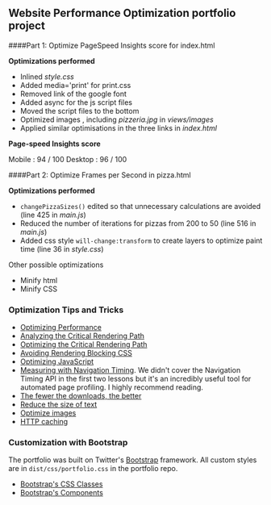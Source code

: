 ## Website Performance Optimization portfolio project


####Part 1: Optimize PageSpeed Insights score for index.html

**Optimizations performed**

* Inlined *style.css*
* Added media='print' for print.css
* Removed link of the google font
* Added async for the js script files
* Moved the script files to the bottom
* Optimized images , including *pizzeria.jpg* in *views/images*
* Applied similar optimisations in the three links in *index.html*

**Page-speed Insights score**

Mobile : 94 / 100
Desktop : 96 / 100

####Part 2: Optimize Frames per Second in pizza.html

**Optimizations performed**

* `changePizzaSizes()` edited so that unnecessary calculations are avoided (line 425 in *main.js*)
* Reduced the number of iterations for pizzas from 200 to 50 (line 516 in *main.js*)
* Added css style `will-change:transform` to create layers to optimize paint time (line 36 in *style.css*)

Other possible optimizations
* Minify html
* Minify CSS

### Optimization Tips and Tricks
* [Optimizing Performance](https://developers.google.com/web/fundamentals/performance/ "web performance")
* [Analyzing the Critical Rendering Path](https://developers.google.com/web/fundamentals/performance/critical-rendering-path/analyzing-crp.html "analyzing crp")
* [Optimizing the Critical Rendering Path](https://developers.google.com/web/fundamentals/performance/critical-rendering-path/optimizing-critical-rendering-path.html "optimize the crp!")
* [Avoiding Rendering Blocking CSS](https://developers.google.com/web/fundamentals/performance/critical-rendering-path/render-blocking-css.html "render blocking css")
* [Optimizing JavaScript](https://developers.google.com/web/fundamentals/performance/critical-rendering-path/adding-interactivity-with-javascript.html "javascript")
* [Measuring with Navigation Timing](https://developers.google.com/web/fundamentals/performance/critical-rendering-path/measure-crp.html "nav timing api"). We didn't cover the Navigation Timing API in the first two lessons but it's an incredibly useful tool for automated page profiling. I highly recommend reading.
* <a href="https://developers.google.com/web/fundamentals/performance/optimizing-content-efficiency/eliminate-downloads.html">The fewer the downloads, the better</a>
* <a href="https://developers.google.com/web/fundamentals/performance/optimizing-content-efficiency/optimize-encoding-and-transfer.html">Reduce the size of text</a>
* <a href="https://developers.google.com/web/fundamentals/performance/optimizing-content-efficiency/image-optimization.html">Optimize images</a>
* <a href="https://developers.google.com/web/fundamentals/performance/optimizing-content-efficiency/http-caching.html">HTTP caching</a>

### Customization with Bootstrap
The portfolio was built on Twitter's <a href="http://getbootstrap.com/">Bootstrap</a> framework. All custom styles are in `dist/css/portfolio.css` in the portfolio repo.

* <a href="http://getbootstrap.com/css/">Bootstrap's CSS Classes</a>
* <a href="http://getbootstrap.com/components/">Bootstrap's Components</a>
